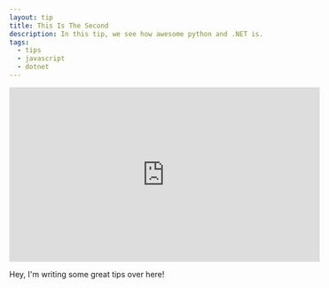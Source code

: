 ```yaml
---
layout: tip
title: This Is The Second
description: In this tip, we see how awesome python and .NET is.
tags: 
  - tips
  - javascript
  - dotnet
---
```


<iframe width="560" height="315" src="https://www.youtube.com/embed/djV11Xbc914" frameborder="0" allow="accelerometer; autoplay; encrypted-media; gyroscope; picture-in-picture" allowfullscreen></iframe>

Hey, I'm writing some great tips over here!